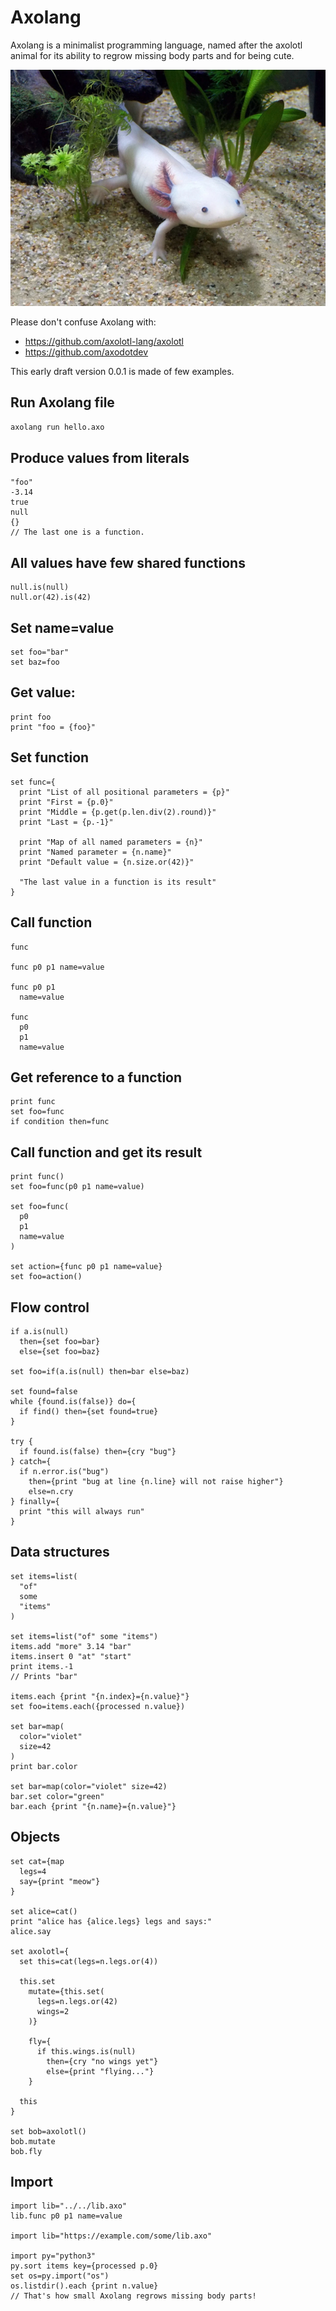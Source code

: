 # Axolang

Axolang is a minimalist programming language, named after the axolotl animal for its ability to regrow missing body parts and for being cute.

![Axolotl](axolotl.png)

Please don't confuse Axolang with:
* https://github.com/axolotl-lang/axolotl
* https://github.com/axodotdev

This early draft version 0.0.1 is made of few examples.

## Run Axolang file

```bash
axolang run hello.axo
```

## Produce values from literals

```axolang
"foo"
-3.14
true
null
{}
// The last one is a function.
```

## All values have few shared functions

```axolang
null.is(null)
null.or(42).is(42)
```

## Set name=value

```axolang
set foo="bar"
set baz=foo
```

## Get value:

```axolang
print foo
print "foo = {foo}"
```

## Set function

```axolang
set func={
  print "List of all positional parameters = {p}"
  print "First = {p.0}"
  print "Middle = {p.get(p.len.div(2).round)}"
  print "Last = {p.-1}"

  print "Map of all named parameters = {n}"
  print "Named parameter = {n.name}"
  print "Default value = {n.size.or(42)}"

  "The last value in a function is its result"
}
```

## Call function

```axolang
func

func p0 p1 name=value

func p0 p1
  name=value

func
  p0
  p1
  name=value
```

## Get reference to a function

```axolang
print func
set foo=func
if condition then=func
```

## Call function and get its result

```axolang
print func()
set foo=func(p0 p1 name=value)

set foo=func(
  p0
  p1
  name=value
)

set action={func p0 p1 name=value}
set foo=action()
```

## Flow control

```axolang
if a.is(null)
  then={set foo=bar}
  else={set foo=baz}

set foo=if(a.is(null) then=bar else=baz)

set found=false
while {found.is(false)} do={
  if find() then={set found=true}
}

try {
  if found.is(false) then={cry "bug"}
} catch={
  if n.error.is("bug")
    then={print "bug at line {n.line} will not raise higher"}
    else=n.cry
} finally={
  print "this will always run"
}
```

## Data structures

```axolang
set items=list(
  "of"
  some
  "items"
)

set items=list("of" some "items")
items.add "more" 3.14 "bar"
items.insert 0 "at" "start"
print items.-1
// Prints "bar"

items.each {print "{n.index}={n.value}"}
set foo=items.each({processed n.value})

set bar=map(
  color="violet"
  size=42
)
print bar.color

set bar=map(color="violet" size=42)
bar.set color="green"
bar.each {print "{n.name}={n.value}"}
```

## Objects

```axolang
set cat={map
  legs=4
  say={print "meow"}
}

set alice=cat()
print "alice has {alice.legs} legs and says:"
alice.say

set axolotl={
  set this=cat(legs=n.legs.or(4))

  this.set
    mutate={this.set(
      legs=n.legs.or(42)
      wings=2
    )}

    fly={
      if this.wings.is(null)
        then={cry "no wings yet"}
        else={print "flying..."}
    }

  this
}

set bob=axolotl()
bob.mutate
bob.fly
```

## Import

```axolang
import lib="../../lib.axo"
lib.func p0 p1 name=value

import lib="https://example.com/some/lib.axo"

import py="python3"
py.sort items key={processed p.0}
set os=py.import("os")
os.listdir().each {print n.value}
// That's how small Axolang regrows missing body parts!
```
